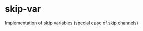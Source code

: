 # skip-var
Implementation of skip variables (special case of [skip channels](https://www.microsoft.com/en-us/research/wp-content/uploads/1996/01/concurrent-haskell.pdf))
